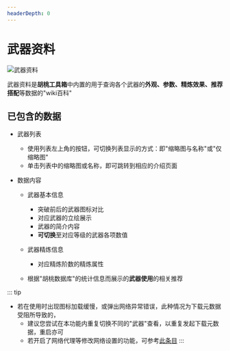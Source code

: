 ```yaml
---
headerDepth: 0
---
```


# 武器资料

![武器资料](https://user-images.githubusercontent.com/96916320/204491647-49c2cbe8-45e6-48ec-b6b8-35b93631af50.png)  
     
武器资料是**胡桃工具箱**中内置的用于查询各个武器的**外观、参数、精炼效果、推荐搭配**等数据的"wiki百科"


## 已包含的数据

- 武器列表
    - 使用列表左上角的按钮，可切换列表显示的方式：即"缩略图与名称"或"仅缩略图"
    - 单击列表中的缩略图或名称，即可跳转到相应的介绍页面

- 数据内容
    - 武器基本信息
        - 突破前后的武器图标对比
        - 对应武器的立绘展示
        - 武器的简介内容
        - **可切换**至对应等级的武器各项数值

    - 武器精炼信息
        - 对应精炼阶数的精炼属性

    - 根据"胡桃数据库"的统计信息而展示的**武器使用**的相关推荐
    
       
::: tip
- 若在使用时出现图标加载缓慢，或弹出网络异常错误，此种情况为下载元数据受阻所导致的，
  - 建议您尝试在本功能内重复切换不同的"武器"查看，以重复发起下载元数据，重启亦可
  - 若开启了网络代理等修改网络设置的功能，可参考[此条目](https://hut.ao/FAQ/HttpRequestException.html)
:::
